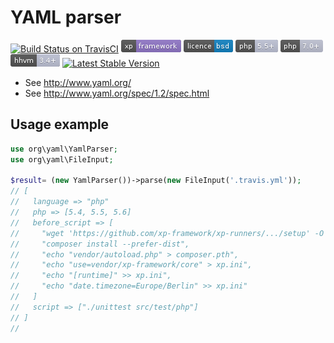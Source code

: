 YAML parser
===========

[![Build Status on TravisCI](https://secure.travis-ci.org/xp-forge/yaml.svg)](http://travis-ci.org/xp-forge/yaml)
[![XP Framework Module](https://raw.githubusercontent.com/xp-framework/web/master/static/xp-framework-badge.png)](https://github.com/xp-framework/core)
[![BSD Licence](https://raw.githubusercontent.com/xp-framework/web/master/static/licence-bsd.png)](https://github.com/xp-framework/core/blob/master/LICENCE.md)
[![Required PHP 5.5+](https://raw.githubusercontent.com/xp-framework/web/master/static/php-5_5plus.png)](http://php.net/)
[![Supports PHP 7.0+](https://raw.githubusercontent.com/xp-framework/web/master/static/php-7_0plus.png)](http://php.net/)
[![Supports HHVM 3.4+](https://raw.githubusercontent.com/xp-framework/web/master/static/hhvm-3_4plus.png)](http://hhvm.com/)
[![Latest Stable Version](https://poser.pugx.org/xp-forge/yaml/version.png)](https://packagist.org/packages/xp-forge/yaml)

* See http://www.yaml.org/
* See http://www.yaml.org/spec/1.2/spec.html

Usage example
-------------

```php
use org\yaml\YamlParser;
use org\yaml\FileInput;

$result= (new YamlParser())->parse(new FileInput('.travis.yml'));
// [
//   language => "php"
//   php => [5.4, 5.5, 5.6]
//   before_script => [
//     "wget 'https://github.com/xp-framework/xp-runners/.../setup' -O - | php",
//     "composer install --prefer-dist",
//     "echo "vendor/autoload.php" > composer.pth",
//     "echo "use=vendor/xp-framework/core" > xp.ini",
//     "echo "[runtime]" >> xp.ini",
//     "echo "date.timezone=Europe/Berlin" >> xp.ini"
//   ]
//   script => ["./unittest src/test/php"]
// ]
//
```
